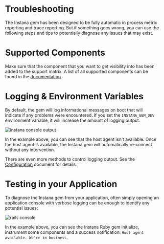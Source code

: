 # Troubleshooting

The Instana gem has been designed to be fully automatic in process metric reporting and trace reporting.  But if something
goes wrong, you can use the following steps and tips to potentially diagnose any issues that may exist.

# Supported Components

Make sure that the component that you want to get visibility into has been added to the support matrix.  A list of all
supported components can be found in the [documentation](https://docs.instana.io/ecosystem/ruby/).

# Logging & Environment Variables

By default, the gem will log informational messages on boot that will indicate if any problems were encountered.  If you
set the `INSTANA_GEM_DEV` environment variable, it will increase the amount of logging output.

![instana console output](https://s3.amazonaws.com/instana/Instana+Ruby+boot+console+logging+output.png)

In the example above, you can see that the host agent isn't available.  Once the host agent is available, the Instana
gem will automatically re-connect without any intervention.

There are even more methods to control logging output.  See the [Configuration](https://github.com/instana/ruby-sensor/blob/master/Configuration.md#logging)
document for details.

# Testing in your Application

To diagnose the Instana gem from your application, often simply opening an application console with verbose logging can be
enough to identify any potential issues:

![rails console](https://s3.amazonaws.com/instana/Instana+Ruby+Rails+console+output.png)

In the example above, you can see the Instana Ruby gem initialize, instrument some components and a success notification: `Host agent available. We're
in business`.
